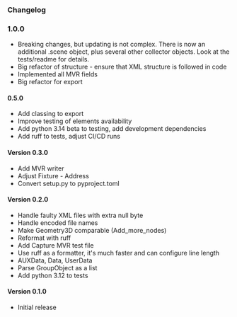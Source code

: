 ### Changelog

### 1.0.0

* Breaking changes, but updating is not complex. There is now an additional
  .scene object, plus several other collector objects. Look at the tests/readme
  for details.
* Big refactor of structure - ensure that XML structure is followed in code
* Implemented all MVR fields
* Big refactor for export

#### 0.5.0

* Add classing to export
* Improve testing of elements availability
* Add python 3.14 beta to testing, add development dependencies
* Add ruff to tests, adjust CI/CD runs

#### Version 0.3.0

- Add MVR writer
- Adjust Fixture - Address
- Convert setup.py to pyproject.toml

#### Version 0.2.0

- Handle faulty XML files with extra null byte
- Handle encoded file names
- Make Geometry3D comparable (Add_more_nodes)
- Reformat with ruff
- Add Capture MVR test file
- Use ruff as a formatter, it's much faster and can configure line length
- AUXData, Data, UserData
- Parse GroupObject as a list
- Add python 3.12 to tests

#### Version 0.1.0

- Initial release
